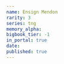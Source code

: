```yaml
---
name: Ensign Mendon
rarity: 3
series: tng
memory_alpha:
bigbook_tier: -1
in_portal: true
date:
published: true
---
```



